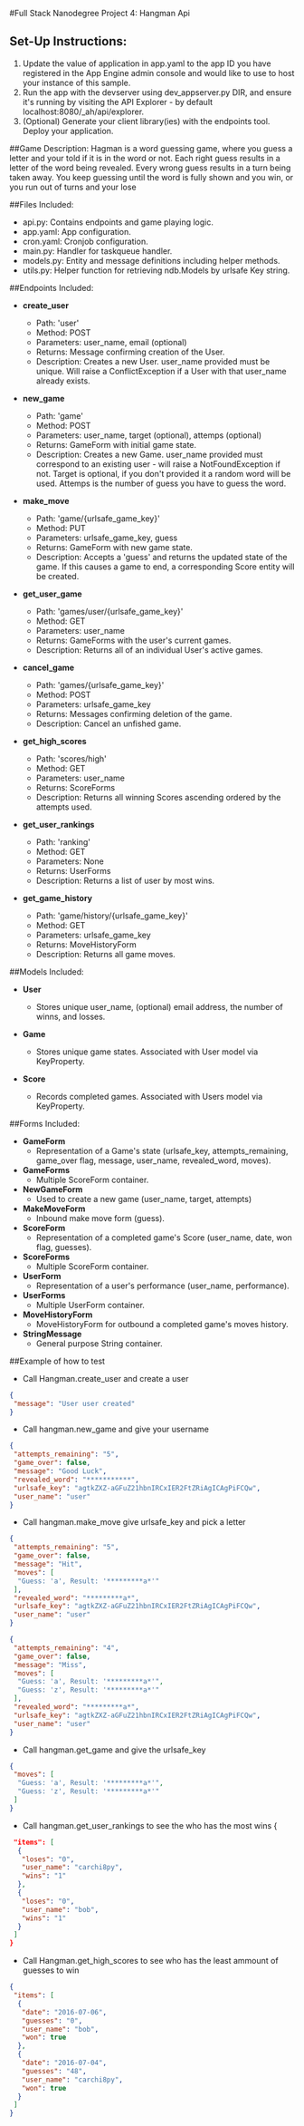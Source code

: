 #Full Stack Nanodegree Project 4: Hangman Api

## Set-Up Instructions:
1.  Update the value of application in app.yaml to the app ID you have registered
 in the App Engine admin console and would like to use to host your instance of this sample.
1.  Run the app with the devserver using dev_appserver.py DIR, and ensure it's
 running by visiting the API Explorer - by default localhost:8080/_ah/api/explorer.
1.  (Optional) Generate your client library(ies) with the endpoints tool.
 Deploy your application.
 
 
 
##Game Description:
Hagman is a word guessing game, where you guess a letter and your told if it 
is in the word or not. Each right guess results in a letter of the word being
revealed. Every wrong guess results in a turn being taken away. You keep
guessing until the word is fully shown and you win, or you run out of turns 
and your lose

##Files Included:
 - api.py: Contains endpoints and game playing logic.
 - app.yaml: App configuration.
 - cron.yaml: Cronjob configuration.
 - main.py: Handler for taskqueue handler.
 - models.py: Entity and message definitions including helper methods.
 - utils.py: Helper function for retrieving ndb.Models by urlsafe Key string.

##Endpoints Included:
 - **create_user**
    - Path: 'user'
    - Method: POST
    - Parameters: user_name, email (optional)
    - Returns: Message confirming creation of the User.
    - Description: Creates a new User. user_name provided must be unique. Will 
    raise a ConflictException if a User with that user_name already exists.
    
 - **new_game**
    - Path: 'game'
    - Method: POST
    - Parameters: user_name, target (optional), attemps (optional)
    - Returns: GameForm with initial game state.
    - Description: Creates a new Game. user_name provided must correspond to an
    existing user - will raise a NotFoundException if not. Target is
    optional, if you don't provided it a random word will be used. Attemps 
    is the number of guess you have to guess the word.

 - **make_move**
    - Path: 'game/{urlsafe_game_key}'
    - Method: PUT
    - Parameters: urlsafe_game_key, guess
    - Returns: GameForm with new game state.
    - Description: Accepts a 'guess' and returns the updated state of the game.
    If this causes a game to end, a corresponding Score entity will be created.
     
 - **get_user_game**
    - Path: 'games/user/{urlsafe_game_key}'
    - Method: GET
    - Parameters: user_name
    - Returns: GameForms with the user's current games.
    - Description: Returns all of an individual User's active games.

- **cancel_game**
    - Path: 'games/{urlsafe_game_key}'
    - Method: POST
    - Parameters: urlsafe_game_key
    - Returns: Messages confirming deletion of the game.
    - Description: Cancel an unfished game.

- **get_high_scores**
    - Path: 'scores/high'
    - Method: GET
    - Parameters: user_name
    - Returns: ScoreForms
    - Description: Returns all winning Scores ascending ordered by the attempts used.

- **get_user_rankings**
    - Path: 'ranking'
    - Method: GET
    - Parameters: None
    - Returns: UserForms
    - Description: Returns a list of user by most wins.

- **get_game_history**
    - Path: 'game/history/{urlsafe_game_key}'
    - Method: GET
    - Parameters: urlsafe_game_key
    - Returns: MoveHistoryForm
    - Description: Returns all game moves.
    

##Models Included:
 - **User**
    - Stores unique user_name, (optional) email address, the number of winns, and losses.
    
 - **Game**
    - Stores unique game states. Associated with User model via KeyProperty.
    
 - **Score**
    - Records completed games. Associated with Users model via KeyProperty.
    
##Forms Included:
- **GameForm**
    - Representation of a Game's state (urlsafe_key, attempts_remaining,
    game_over flag, message, user_name, revealed_word, moves).
- **GameForms**
    - Multiple ScoreForm container.
- **NewGameForm**
    - Used to create a new game (user_name, target, attempts)
- **MakeMoveForm**
    - Inbound make move form (guess).
- **ScoreForm**
    - Representation of a completed game's Score (user_name, date, won flag,
    guesses).
- **ScoreForms**
    - Multiple ScoreForm container.
- **UserForm**
    - Representation of a user's performance (user_name, performance).
- **UserForms**
    - Multiple UserForm container.
- **MoveHistoryForm**
    - MoveHistoryForm for outbound a completed game's moves history.
- **StringMessage**
    - General purpose String container.

##Example of how to test
- Call Hangman.create_user and create a user
```json
{
 "message": "User user created"
}
```
- Call hangman.new_game and give your username
```json
{
 "attempts_remaining": "5",
 "game_over": false,
 "message": "Good Luck",
 "revealed_word": "***********",
 "urlsafe_key": "agtkZXZ-aGFuZ21hbnIRCxIER2FtZRiAgICAgPiFCQw",
 "user_name": "user"
}
```
- Call hangman.make_move give urlsafe_key and pick a letter
```json
{
 "attempts_remaining": "5",
 "game_over": false,
 "message": "Hit",
 "moves": [
  "Guess: 'a', Result: '*********a*'"
 ],
 "revealed_word": "*********a*",
 "urlsafe_key": "agtkZXZ-aGFuZ21hbnIRCxIER2FtZRiAgICAgPiFCQw",
 "user_name": "user"
}
```
```json
{
 "attempts_remaining": "4",
 "game_over": false,
 "message": "Miss",
 "moves": [
  "Guess: 'a', Result: '*********a*'",
  "Guess: 'z', Result: '*********a*'"
 ],
 "revealed_word": "*********a*",
 "urlsafe_key": "agtkZXZ-aGFuZ21hbnIRCxIER2FtZRiAgICAgPiFCQw",
 "user_name": "user"
}
```
- Call hangman.get_game and give the urlsafe_key
```json
{
 "moves": [
  "Guess: 'a', Result: '*********a*'",
  "Guess: 'z', Result: '*********a*'"
 ]
}
```
- Call hangman.get_user_rankings to see the who has the most wins
{
```json
 "items": [
  {
   "loses": "0",
   "user_name": "carchi8py",
   "wins": "1"
  },
  {
   "loses": "0",
   "user_name": "bob",
   "wins": "1"
  }
 ]
}
```
- Call Hangman.get_high_scores to see who has the least ammount of guesses to win
```json
{
 "items": [
  {
   "date": "2016-07-06",
   "guesses": "0",
   "user_name": "bob",
   "won": true
  },
  {
   "date": "2016-07-04",
   "guesses": "48",
   "user_name": "carchi8py",
   "won": true
  }
 ]
}
```
 